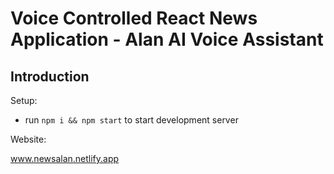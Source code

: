 # Voice Controlled React News Application - Alan AI Voice Assistant


## Introduction
  

Setup:
- run ```npm i && npm start``` to start development server

Website:

www.newsalan.netlify.app
